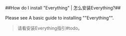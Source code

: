 ##How do I install "Everything" | 怎么安装Everything?##

Please see A basic guide to installing ""Everything"".

> 请看安装Everything指引#todo。